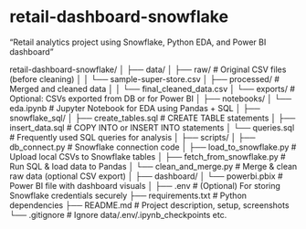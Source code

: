 # retail-dashboard-snowflake
“Retail analytics project using Snowflake, Python EDA, and Power BI dashboard”

retail-dashboard-snowflake/
│
├── data/
│   ├── raw/                      # Original CSV files (before cleaning)
│   │   └── sample-super-store.csv
│   ├── processed/               # Merged and cleaned data
│   │   └── final_cleaned_data.csv
│   └── exports/                 # Optional: CSVs exported from DB or for Power BI
│
├── notebooks/
│   └── eda.ipynb                # Jupyter Notebook for EDA using Pandas + SQL
│
├── snowflake_sql/
│   ├── create_tables.sql        # CREATE TABLE statements
│   ├── insert_data.sql          # COPY INTO or INSERT INTO statements
│   └── queries.sql              # Frequently used SQL queries for analysis
│
├── scripts/
│   ├── db_connect.py            # Snowflake connection code
│   ├── load_to_snowflake.py     # Upload local CSVs to Snowflake tables
│   ├── fetch_from_snowflake.py  # Run SQL & load data to Pandas
│   └── clean_and_merge.py       # Merge & clean raw data (optional CSV export)
│
├── dashboard/
│   └── powerbi.pbix             # Power BI file with dashboard visuals
│
├── .env                         # (Optional) For storing Snowflake credentials securely
├── requirements.txt             # Python dependencies
├── README.md                    # Project description, setup, screenshots
└── .gitignore                   # Ignore data/.env/.ipynb_checkpoints etc.
